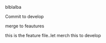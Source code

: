 blblalba


Commit to develop


merge to feautures

this is the feature file..let merch this to develop

